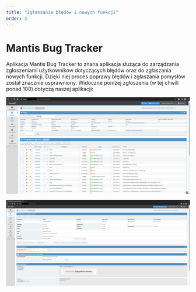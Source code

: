 ```yaml
---
title: "Zgłaszanie błędów i nowych funkcji"
order: 3
---
```


# Mantis Bug Tracker

Aplikacja Mantis Bug Tracker to znana aplikacja służąca do zarządzania zgłoszeniami użytkowników dotyczących błędów oraz do zgłaszania nowych funkcji. Dzięki niej proces poprawy błędów i zgłaszania pomysłów został znacznie usprawniony. Widoczne poniżej zgłoszenia (w tej chwili ponad 100) dotyczą naszej aplikacji:

![](../images/styp/mantis1.png)

![](../images/styp/mantis2.png)
